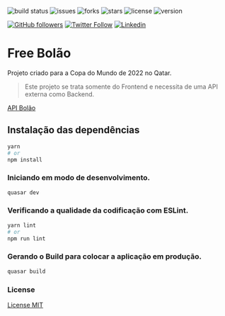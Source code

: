 ![build status](https://img.shields.io/github/workflow/status/celsonery/app-bolao/App-Bolao-CI/main)
![issues](https://img.shields.io/github/issues/celsonery/app-bolao)
![forks](https://img.shields.io/github/forks/celsonery/app-bolao)
![stars](https://img.shields.io/github/stars/celsonery/app-bolao)
![license](https://img.shields.io/github/license/celsonery/app-bolao)
![version](https://img.shields.io/github/package-json/v/celsonery/app-bolao)

[![GitHub followers](https://img.shields.io/github/followers/celsonery?style=social)](https://github.com/celsonery)
[![Twitter Follow](https://img.shields.io/twitter/follow/celsonery?style=social)](https://twitter.com/celsonery)
[![Linkedin](https://img.shields.io/badge/-LinkedIn-%230077B5?logo=linkedin&logoColor=white)](https://www.linkedin.com/in/celsonery)

# Free Bolão

Projeto criado para a Copa do Mundo de 2022 no Qatar.

> Este projeto se trata somente do Frontend e necessita de uma API externa como Backend.

[API Bolão](https://github.com/celsonery/api-bolao)

## Instalação das dependências
```bash
yarn
# or
npm install
```

### Iniciando em modo de desenvolvimento.
```bash
quasar dev
```

### Verificando a qualidade da codificação com ESLint.
```bash
yarn lint
# or
npm run lint
```

### Gerando o Build para colocar a aplicação em produção.
```bash
quasar build
```

### License
[License MIT](LICENSE)
